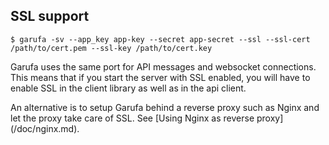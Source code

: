 SSL support
-----------

``` console
$ garufa -sv --app_key app-key --secret app-secret --ssl --ssl-cert /path/to/cert.pem --ssl-key /path/to/cert.key
```

Garufa uses the same port for API messages and websocket connections. This means that
if you start the server with SSL enabled, you will have to enable SSL in the client
library as well as in the api client.

An alternative is to setup Garufa behind a reverse proxy such as Nginx and let the
proxy take care of SSL. See [Using Nginx as reverse proxy] (/doc/nginx.md).

